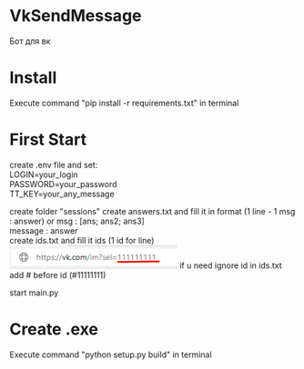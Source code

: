 # VkSendMessage
Бот для вк

# Install

Execute command "pip install -r requirements.txt" in terminal

# First Start

create .env file and set:  
LOGIN=your_login  
PASSWORD=your_password  
TT_KEY=your_any_message

create folder "sessions"
create answers.txt and fill it in format (1 line - 1 msg : answer) or msg : [ans; ans2; ans3]  
message : answer  
create ids.txt and fill it ids (1 id for line)  
![alt text](get_id.png "get user id")
if u need ignore id in ids.txt add # before id (#11111111)

start main.py

# Create .exe

Execute command "python setup.py build" in terminal
